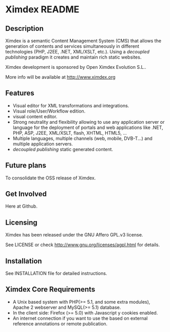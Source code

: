 # Ximdex README

Description
-----------

  Ximdex is a semantic Content Management System (CMS) that allows the generation of contents 
  and services simultaneously in different technologies (PHP, J2EE, .NET, XML/XSLT, etc.). Using 
  a _decoupled publishing_ paradigm it creates and maintain rich static websites.
  
  Ximdex development is sponsored by Open Ximdex Evolution S.L..
  
  More info will be available at http://www.ximdex.org


Features
--------

  - Visual editor for XML transformations and integrations.
  - Visual role/User/Workflow edition.
  - visual content editor.
  - Strong neutrality and flexibility allowing to use any application server or language for the deployment 
    of portals and web applications like .NET, PHP, ASP, J2EE, XML/XSLT, flash, XHTML, HTML5, ...
  - Multiple languages, multiple channels (web, mobile, DVB-T...) and multiple application servers.
  - _decoupled publishing_ static generated content.


Future plans
------------

  To consolidate the OSS release of Ximdex.

Get Involved
------------

  Here at Github.

Licensing
------------

  Ximdex has been released under the GNU Affero GPL.v3 license.

  See LICENSE or check http://www.gnu.org/licenses/agpl.html for details.

 
Installation
------------

  See INSTALLATION file for detailed instructions.

Ximdex Core Requirements 
------------------------

  -  A Unix based system with PHP(>= 5.1, and some extra modules), Apache 2 webserver and MySQL(>= 5.1) database.
  -  In the client side: Firefox (>= 5.0) with Javascript y cookies enabled. 
  -  An internet connection if you want to use the based on external reference annotations or remote publication. 
